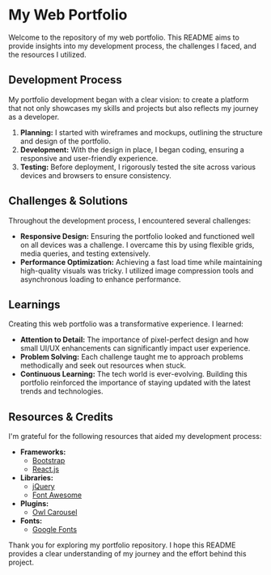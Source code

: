 # My Web Portfolio

Welcome to the repository of my web portfolio. This README aims to provide insights into my development process, the challenges I faced, and the resources I utilized.

## Development Process

My portfolio development began with a clear vision: to create a platform that not only showcases my skills and projects but also reflects my journey as a developer.

1. **Planning:** I started with wireframes and mockups, outlining the structure and design of the portfolio.
2. **Development:** With the design in place, I began coding, ensuring a responsive and user-friendly experience.
3. **Testing:** Before deployment, I rigorously tested the site across various devices and browsers to ensure consistency.

## Challenges & Solutions

Throughout the development process, I encountered several challenges:

- **Responsive Design:** Ensuring the portfolio looked and functioned well on all devices was a challenge. I overcame this by using flexible grids, media queries, and testing extensively.
- **Performance Optimization:** Achieving a fast load time while maintaining high-quality visuals was tricky. I utilized image compression tools and asynchronous loading to enhance performance.

## Learnings

Creating this web portfolio was a transformative experience. I learned:

- **Attention to Detail:** The importance of pixel-perfect design and how small UI/UX enhancements can significantly impact user experience.
- **Problem Solving:** Each challenge taught me to approach problems methodically and seek out resources when stuck.
- **Continuous Learning:** The tech world is ever-evolving. Building this portfolio reinforced the importance of staying updated with the latest trends and technologies.

## Resources & Credits

I'm grateful for the following resources that aided my development process:

- **Frameworks:** 
  - [Bootstrap](https://getbootstrap.com/)
  - [React.js](https://reactjs.org/)
- **Libraries:** 
  - [jQuery](https://jquery.com/)
  - [Font Awesome](https://fontawesome.com/)
- **Plugins:** 
  - [Owl Carousel](https://owlcarousel2.github.io/OwlCarousel2/)
- **Fonts:** 
  - [Google Fonts](https://fonts.google.com/)


Thank you for exploring my portfolio repository. I hope this README provides a clear understanding of my journey and the effort behind this project.

